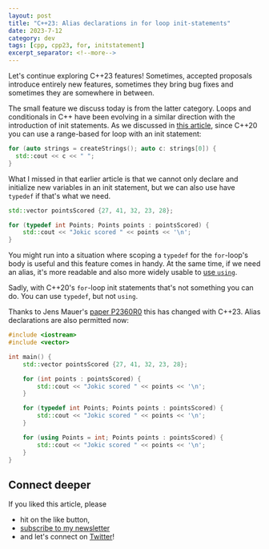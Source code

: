 ```yaml
---
layout: post
title: "C++23: Alias declarations in for loop init-statements"
date: 2023-7-12
category: dev
tags: [cpp, cpp23, for, initstatement]
excerpt_separator: <!--more-->
---
```


Let's continue exploring C++23 features! Sometimes, accepted proposals introduce entirely new features, sometimes they bring bug fixes and sometimes they are somewhere in between.

The small feature we discuss today is from the latter category. Loops and conditionals in C++ have been evolving in a similar direction with the introduction of init statements. As we discussed in [this article](https://www.sandordargo.com/blog/2022/11/02/statements-with-initializers-part-2-loops), since C++20 you can use a range-based for loop with an init statement:

```cpp
for (auto strings = createStrings(); auto c: strings[0]) {
  std::cout << c << " ";
}
```

What I missed in that earlier article is that we cannot only declare and initialize new variables in an init statement, but we can also use have `typedef` if that's what we need.

```cpp
std::vector pointsScored {27, 41, 32, 23, 28};

for (typedef int Points; Points points : pointsScored) {
    std::cout << "Jokic scored " << points << '\n';
}
```

You might run into a situation where scoping a `typedef` for the `for`-loop's body is useful and this feature comes in handy. At the same time, if we need an alias, it's more readable and also more widely usable to [use `using`](https://www.sandordargo.com/blog/2022/04/27/the-4-use-of-using-in-cpp#aliasing).

Sadly, with C++20's `for`-loop init statements that's not something you can do. You can use `typedef`, but not `using`.

Thanks to Jens Mauer's [paper P2360R0](https://www.open-std.org/jtc1/sc22/wg21/docs/papers/2021/p2360r0.html) this has changed with C++23. Alias declarations are also permitted now: 

```cpp
#include <iostream>
#include <vector>

int main() {
    std::vector pointsScored {27, 41, 32, 23, 28};

    for (int points : pointsScored) {
        std::cout << "Jokic scored " << points << '\n';
    }

    for (typedef int Points; Points points : pointsScored) {
        std::cout << "Jokic scored " << points << '\n';
    }

    for (using Points = int; Points points : pointsScored) {
        std::cout << "Jokic scored " << points << '\n';
    }
}
```

## Connect deeper

If you liked this article, please 
- hit on the like button,  
- [subscribe to my newsletter](http://eepurl.com/gvcv1j) 
- and let's connect on [Twitter](https://twitter.com/SandorDargo)!